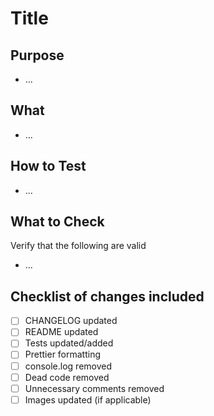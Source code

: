 # Title

## Purpose

- ...

## What

- ...

## How to Test

- ...

## What to Check

Verify that the following are valid

- ...

## Checklist of changes included

- [ ] CHANGELOG updated
- [ ] README updated
- [ ] Tests updated/added
- [ ] Prettier formatting
- [ ] console.log removed
- [ ] Dead code removed
- [ ] Unnecessary comments removed
- [ ] Images updated (if applicable)
